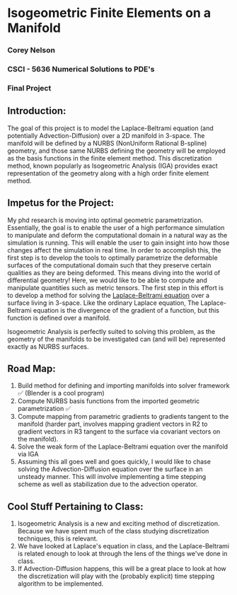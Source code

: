 # Isogeometric Finite Elements on a Manifold
### Corey Nelson
### CSCI - 5636 Numerical Solutions to PDE's
### Final Project

## Introduction:

The goal of this project is to model the Laplace-Beltrami equation (and potentially Advection-Diffusion) over a 2D manifold in 3-space. The manifold will be defined by a NURBS (NonUniform Rational B-spline) geometry, and those same NURBS defining the geometry will be employed as the basis functions in the finite element method. This discretization method, known popularly as Isogeometric Analysis (IGA) provides exact representation of the geometry along with a high order finite element method.

## Impetus for the Project:
My phd research is moving into optimal geometric parametrization. Essentially, the goal is to enable the user of a high performance simulation to manipulate and deform the computational domain in a natural way as the simulation is running. This will enable the user to gain insight into how those changes affect the simulation in real time. In order to accomplish this, the first step is to develop the tools to optimally parametrize the deformable surfaces of the computational domain such that they preserve certain qualities as they are being deformed. This means diving into the world of differential geometry! Here, we would like to be able to compute and manipulate quantities such as metric tensors. The first step in this effort is to develop a method for solving the [Laplace-Beltrami equation](https://en.wikipedia.org/wiki/Laplace–Beltrami_operator) over a surface living in 3-space. Like the ordinary Laplace equation, The Laplace-Beltrami equation is the divergence of the gradient of a function, but this function is defined over a manifold.

Isogeometric Analysis is perfectly suited to solving this problem, as the geometry of the manifolds to be investigated can (and will be) represented exactly as NURBS surfaces.

## Road Map:
1. Build method for defining and importing manifolds into solver framework ✅ (Blender is a cool program)
2. Compute NURBS basis functions from the imported geometric parametrization ✅
3. Compute mapping from parametric gradients to gradients tangent to the manifold (harder part, involves mapping gradient vectors in R2 to gradient vectors in R3 tangent to the surface via covariant vectors on the manifold).
4. Solve the weak form of the Laplace-Beltrami equation over the manifold via IGA
5. Assuming this all goes well and goes quickly, I would like to chase solving the Advection-Diffusion equation over the surface in an unsteady manner. This will involve implementing a time stepping scheme as well as stabilization due to the advection operator.

## Cool Stuff Pertaining to Class:
1. Isogeometric Analysis is a new and exciting method of discretization. Because we have spent much of the class studying discretization techniques, this is relevant. 
2. We have looked at Laplace's equation in class, and the Laplace-Beltrami is related enough to look at through the lens of the things we've done in class.
3. If Advection-Diffusion happens, this will be a great place to look at how the discretization will play with the (probably explicit) time stepping algorithm to be implemented.

